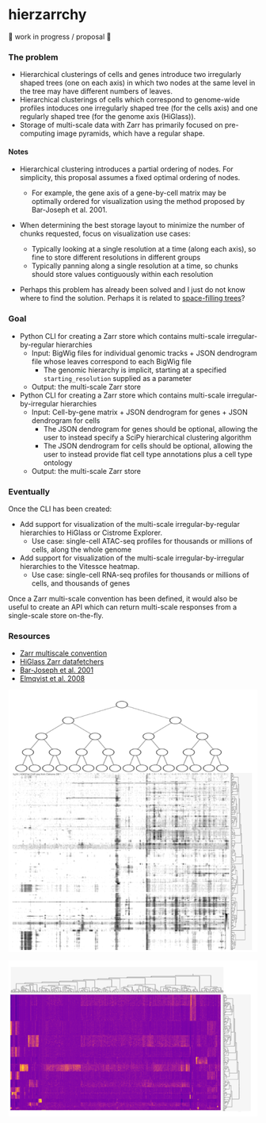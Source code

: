 # hierzarrchy

🚧 work in progress / proposal 🚧

### The problem
- Hierarchical clusterings of cells and genes introduce two irregularly shaped trees (one on each axis) in which two nodes at the same level in the tree may have different numbers of leaves.
- Hierarchical clusterings of cells which correspond to genome-wide profiles intoduces one irregularly shaped tree (for the cells axis) and one regularly shaped tree (for the genome axis (HiGlass)).
- Storage of multi-scale data with Zarr has primarily focused on pre-computing image pyramids, which have a regular shape.


#### Notes
- Hierarchical clustering introduces a partial ordering of nodes. For simplicity, this proposal assumes a fixed optimal ordering of nodes.
  - For example, the gene axis of a gene-by-cell matrix may be optimally ordered for visualization using the method proposed by Bar-Joseph et al. 2001.
- When determining the best storage layout to minimize the number of chunks requested, focus on visualization use cases:
  - Typically looking at a single resolution at a time (along each axis), so fine to store different resolutions in different groups
  - Typically panning along a single resolution at a time, so chunks should store values contiguously within each resolution

- Perhaps this problem has already been solved and I just do not know where to find the solution. Perhaps it is related to [space-filling trees](https://en.wikipedia.org/wiki/List_of_data_structures#Space-partitioning_trees)? 

### Goal

- Python CLI for creating a Zarr store which contains multi-scale irregular-by-regular hierarchies
  - Input: BigWig files for individual genomic tracks + JSON dendrogram file whose leaves correspond to each BigWig file
    - The genomic hierarchy is implicit, starting at a specified `starting_resolution` supplied as a parameter
  - Output: the multi-scale Zarr store
- Python CLI for creating a Zarr store which contains multi-scale irregular-by-irregular hierarchies
  - Input: Cell-by-gene matrix + JSON dendrogram for genes + JSON dendrogram for cells
    - The JSON dendrogram for genes should be optional, allowing the user to instead specify a SciPy hierarchical clustering algorithm
    - The JSON dendrogram for cells should be optional, allowing the user to instead provide flat cell type annotations plus a cell type ontology
  - Output: the multi-scale Zarr store

### Eventually
Once the CLI has been created:
- Add support for visualization of the multi-scale irregular-by-regular hierarchies to HiGlass or Cistrome Explorer.
  - Use case: single-cell ATAC-seq profiles for thousands or millions of cells, along the whole genome
- Add support for visualization of the multi-scale irregular-by-irregular hierarchies to the Vitessce heatmap.
  - Use case: single-cell RNA-seq profiles for thousands or millions of cells, and thousands of genes
  
Once a Zarr multi-scale convention has been defined, it would also be useful to create an API which can return multi-scale responses from a single-scale store on-the-fly.


### Resources
- [Zarr multiscale convention](https://github.com/zarr-developers/zarr-specs/issues/50)
- [HiGlass Zarr datafetchers](https://github.com/higlass/higlass-zarr-datafetchers)
- [Bar-Joseph et al. 2001](http://citeseerx.ist.psu.edu/viewdoc/download?doi=10.1.1.83.6798&rep=rep1&type=pdf)
- [Elmqvist et al. 2008](https://ieeexplore.ieee.org/abstract/document/4475479/)

![irregular by regular](./img/irregular-regular.png)

![irregular by irregular](./img/irregular-irregular.png)
